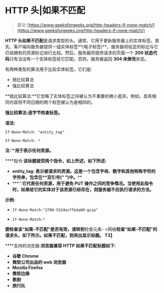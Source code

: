 # HTTP 头|如果不匹配

> 原文:[https://www.geeksforgeeks.org/http-headers-if-none-match/](https://www.geeksforgeeks.org/http-headers-if-none-match/)

**HTTP 头如果不匹配**是请求类型的头。通常，它用于更新服务器上的实体标签。首先，客户端向服务器提供一组实体标签**(电子标签)**。服务器将给定的标记与它已经拥有的资源标记进行比较。然后，服务器将提供请求的页面一个 **200 状态代码**只有当没有一个实体标签给它匹配。否则，服务器返回 **304 未修改**状态。

有两种类型的算法用于比较实体标签。它们是:

*   弱比较算法
*   强比较算法

**弱比较算法:**它忽略了实体标签之间被认为不重要的微小差异。例如，具有相同内容但不同日期的两个标签被认为是相同的。

**强比较算法:**逐字节检查标签**。**

****语法:****

```
If-None-Match: "entity_tag"
```

```
If-None-Match: *
```

****注:****“***用于表示任何资源。**

****指令:**该标题接受两个指令，如上所述，如下所述:**

*   ****entity_tag:** 表示被请求的资源。这是一个包含字母、数字和其他特殊字符的**字符串**，包含在**双引号(" ")中。****
*   ****“*:**它代表任何资源，用于避免 **PUT** 操作之间的竞争情况。当使用此指令时，如果给它的实体对于该资源已经存在，则服务器不应执行请求的方法。**

****示例:****

*   ```
    If-None-Match:"2780-5524acffbda80-gzip"
    ```

*   ```
    If-None-Match:*
    ```

**要检查该“如果-不匹配”是否有效，请转到**检查元素- >网络**检查“如果-不匹配”的请求头，如下所示。如果不匹配，则突出显示标题。
T3】**

****支持的浏览器:**浏览器兼容 **HTTP 如果不匹配标题**如下:**

*   **谷歌 Chrome**
*   **微软公司出品的 web 浏览器**
*   **Mozilla Firefox**
*   **微软边缘**
*   **歌剧**
*   **旅行队**